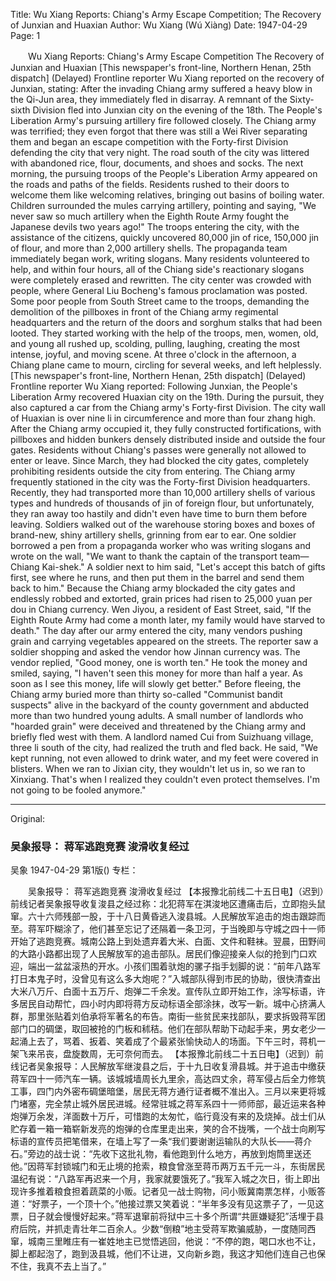Title: Wu Xiang Reports: Chiang's Army Escape Competition; The Recovery of Junxian and Huaxian
Author: Wu Xiang (Wú Xiàng)
Date: 1947-04-29
Page: 1

　　Wu Xiang Reports:
    Chiang's Army Escape Competition
    The Recovery of Junxian and Huaxian
    [This newspaper's front-line, Northern Henan, 25th dispatch] (Delayed) Frontline reporter Wu Xiang reported on the recovery of Junxian, stating: After the invading Chiang army suffered a heavy blow in the Qi-Jun area, they immediately fled in disarray. A remnant of the Sixty-sixth Division fled into Junxian city on the evening of the 18th. The People's Liberation Army's pursuing artillery fire followed closely. The Chiang army was terrified; they even forgot that there was still a Wei River separating them and began an escape competition with the Forty-first Division defending the city that very night. The road south of the city was littered with abandoned rice, flour, documents, and shoes and socks. The next morning, the pursuing troops of the People's Liberation Army appeared on the roads and paths of the fields. Residents rushed to their doors to welcome them like welcoming relatives, bringing out basins of boiling water. Children surrounded the mules carrying artillery, pointing and saying, "We never saw so much artillery when the Eighth Route Army fought the Japanese devils two years ago!" The troops entering the city, with the assistance of the citizens, quickly uncovered 80,000 jin of rice, 150,000 jin of flour, and more than 2,000 artillery shells. The propaganda team immediately began work, writing slogans. Many residents volunteered to help, and within four hours, all of the Chiang side's reactionary slogans were completely erased and rewritten. The city center was crowded with people, where General Liu Bocheng's famous proclamation was posted. Some poor people from South Street came to the troops, demanding the demolition of the pillboxes in front of the Chiang army regimental headquarters and the return of the doors and sorghum stalks that had been looted. They started working with the help of the troops, men, women, old, and young all rushed up, scolding, pulling, laughing, creating the most intense, joyful, and moving scene. At three o'clock in the afternoon, a Chiang plane came to mourn, circling for several weeks, and left helplessly.
    [This newspaper's front-line, Northern Henan, 25th dispatch] (Delayed) Frontline reporter Wu Xiang reported: Following Junxian, the People's Liberation Army recovered Huaxian city on the 19th. During the pursuit, they also captured a car from the Chiang army's Forty-first Division. The city wall of Huaxian is over nine li in circumference and more than four zhang high. After the Chiang army occupied it, they fully constructed fortifications, with pillboxes and hidden bunkers densely distributed inside and outside the four gates. Residents without Chiang's passes were generally not allowed to enter or leave. Since March, they had blocked the city gates, completely prohibiting residents outside the city from entering. The Chiang army frequently stationed in the city was the Forty-first Division headquarters. Recently, they had transported more than 10,000 artillery shells of various types and hundreds of thousands of jin of foreign flour, but unfortunately, they ran away too hastily and didn't even have time to burn them before leaving. Soldiers walked out of the warehouse storing boxes and boxes of brand-new, shiny artillery shells, grinning from ear to ear. One soldier borrowed a pen from a propaganda worker who was writing slogans and wrote on the wall, "We want to thank the captain of the transport team—Chiang Kai-shek." A soldier next to him said, "Let's accept this batch of gifts first, see where he runs, and then put them in the barrel and send them back to him." Because the Chiang army blockaded the city gates and endlessly robbed and extorted, grain prices had risen to 25,000 yuan per dou in Chiang currency. Wen Jiyou, a resident of East Street, said, "If the Eighth Route Army had come a month later, my family would have starved to death." The day after our army entered the city, many vendors pushing grain and carrying vegetables appeared on the streets. The reporter saw a soldier shopping and asked the vendor how Jinnan currency was. The vendor replied, "Good money, one is worth ten." He took the money and smiled, saying, "I haven't seen this money for more than half a year. As soon as I see this money, life will slowly get better." Before fleeing, the Chiang army buried more than thirty so-called "Communist bandit suspects" alive in the backyard of the county government and abducted more than two hundred young adults. A small number of landlords who "hoarded grain" were deceived and threatened by the Chiang army and briefly fled west with them. A landlord named Cui from Suizhuang village, three li south of the city, had realized the truth and fled back. He said, "We kept running, not even allowed to drink water, and my feet were covered in blisters. When we ran to Jixian city, they wouldn't let us in, so we ran to Xinxiang. That's when I realized they couldn't even protect themselves. I'm not going to be fooled anymore."



<hr /> 

Original: 


### 吴象报导： 蒋军逃跑竞赛  浚滑收复经过
吴象
1947-04-29
第1版()
专栏：

　　吴象报导：
    蒋军逃跑竞赛
    浚滑收复经过
    【本报豫北前线二十五日电】（迟到）前线记者吴象报导收复浚县之经过称：北犯蒋军在淇浚地区遭痛击后，立即抱头鼠窜。六十六师残部一股，于十八日黄昏逃入浚县城。人民解放军追击的炮击跟踪而至。蒋军吓糊涂了，他们甚至忘记了还隔着一条卫河，于当晚即与守城之四十一师开始了逃跑竞赛。城南公路上到处遗弃着大米、白面、文件和鞋袜。翌晨，田野间的大路小路都出现了人民解放军的追击部队。居民们像迎接亲人似的抢到门口欢迎，端出一盆盆滚热的开水。小孩们围着驮炮的骡子指手划脚的说：“前年八路军打日本鬼子时，没曾见有这么多大炮呢？”入城部队得到市民的协助，很快清查出大米八万斤、白面十五万斤、炮弹二千余发。宣传队立即开始工作，涂写标语，许多居民自动帮忙，四小时内即将蒋方反动标语全部涂抹，改写一新。城中心挤满人群，那里张贴着刘伯承将军著名的布告。南街一些贫民来找部队，要求拆毁蒋军团部门口的碉堡，取回被抢的门板和秫秸。他们在部队帮助下动起手来，男女老少一起涌上去了，骂着、扳着、笑着成了个最紧张愉快动人的场面。下午三时，蒋机一架飞来吊丧，盘旋数周，无可奈何而去。
    【本报豫北前线二十五日电】（迟到）前线记者吴象报导：人民解放军继浚县之后，于十九日收复滑县城。并于追击中缴获蒋军四十一师汽车一辆。该城城墙周长九里余，高达四丈余，蒋军侵占后全力修筑工事，四门内外密布碉堡暗堡，居民无蒋方通行证者概不准出入。三月以来更将城门堵塞，完全禁止城外居民进城。经常驻城之蒋军系四十一师师部，最近运来各种炮弹万余发，洋面数十万斤，可惜跑的太匆忙，临行竟没有来的及烧掉。战士们从贮存着一箱一箱崭新发亮的炮弹的仓库里走出来，笑的合不拢嘴，一个战士向刷写标语的宣传员把笔借来，在墙上写了一条“我们要谢谢运输队的大队长——蒋介石。”旁边的战士说：“先收下这批礼物，看他跑到什么地方，再放到炮筒里送还他。”因蒋军封锁城门和无止境的抢索，粮食曾涨至蒋币两万五千元一斗，东街居民温纪有说：“八路军再迟来一个月，我家就要饿死了。”我军入城之次日，街上即出现许多推着粮食担着蔬菜的小贩。记者见一战士购物，问小贩冀南票怎样，小贩答道：“好票子，一个顶十个。”他接过票又笑着说：“半年多没有见这票子了，一见这票，日子就会慢慢好起来。”蒋军退窜前将狱中三十多个所谓“共匪嫌疑犯”活埋于县府后院，并抓走青壮年二百余人。少数“倒粮”地主受蒋军欺骗威胁，一度随同西窜，城南三里睢庄有一崔姓地主已觉悟逃回，他说：“不停的跑，喝口水也不让，脚上都起泡了，跑到汲县城，他们不让进，又向新乡跑，我这才知他们连自己也保不住，我真不去上当了。”
